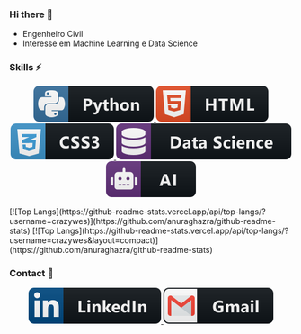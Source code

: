 ### Hi there 👋

<!--
**crazywes/crazywes** is a ✨ _special_ ✨ repository because its `README.md` (this file) appears on your GitHub profile.

Here are some ideas to get you started:

- 🔭 I’m currently working on ...
- 🌱 I’m currently learning ...
- 👯 I’m looking to collaborate on ...
- 🤔 I’m looking for help with ...
- 💬 Ask me about ...
- 📫 How to reach me: ...
- 😄 Pronouns: ...
- ⚡ Fun fact: ...
-->
* Engenheiro Civil
* Interesse em Machine Learning e Data Science

### Skills ⚡
<p align = "center">
<a href="#">
    <img src="https://github.com/MikeCodesDotNET/ColoredBadges/blob/master/svg/dev/languages/python.svg" alt="Python" style="vertical-align:top margin:6px 4px">
    <img src="https://github.com/MikeCodesDotNET/ColoredBadges/blob/master/svg/dev/languages/html.svg" alt="HTML" style="vertical-align:top margin:6px 4px">
    <img src="https://github.com/MikeCodesDotNET/ColoredBadges/blob/master/svg/dev/languages/css3.svg" alt="CSS" style="vertical-align:top margin:6px 4px">
    <img src="https://github.com/MikeCodesDotNET/ColoredBadges/blob/master/svg/dev/misc/datascience.svg" alt="Data Science" style="vertical-align:top margin:6px 4px">
    <img src="https://github.com/MikeCodesDotNET/ColoredBadges/blob/master/svg/dev/misc/ai.svg" alt="AI" style="vertical-align:top margin:6px 4px">
</a>
</p>
    [![Top Langs](https://github-readme-stats.vercel.app/api/top-langs/?username=crazywes)](https://github.com/anuraghazra/github-readme-stats)
    [![Top Langs](https://github-readme-stats.vercel.app/api/top-langs/?username=crazywes&layout=compact)](https://github.com/anuraghazra/github-readme-stats)
    
### Contact 📱
<p align = "center">
<a href ="https://www.linkedin.com/in/wes-rod/">
    <img src="https://github.com/MikeCodesDotNET/ColoredBadges/blob/master/svg/social/linkedin.svg" alt="LinkedIn" style="vertical-align:top margin:6px 4px">
</a>
<a href ="mailto: wesleirodrigues042@gmail.com">
    <img src="https://github.com/MikeCodesDotNET/ColoredBadges/blob/master/svg/social/gmail.svg" alt="" style="vertical-align:top margin:6px 4px">
</a>
</p>


